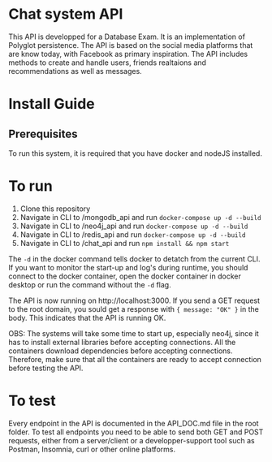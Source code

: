 # Chat system API
This API is developped for a Database Exam. It is an implementation of Polyglot persistence. 
The API is based on the social media platforms that are know today, with Facebook as primary inspiration. 
The API includes methods to create and handle users, friends realtaions and recommendations as well as messages. 

# Install Guide

## Prerequisites
To run this system, it is required that you have docker and nodeJS installed. 

# To run
1. Clone this repository
2. Navigate in CLI to /mongodb_api and run ```docker-compose up -d --build```
3. Navigate in CLI to /neo4j_api and run ```docker-compose up -d --build```
4. Navigate in CLI to /redis_api and run ```docker-compose up -d --build```
5. Navigate in CLI to /chat_api and run ```npm install && npm start```

The ```-d``` in the docker command tells docker to detatch from the current CLI. If you want to monitor the start-up and log's during runtime, you should connect to the docker container, open the docker container in docker desktop or run the command without the ```-d``` flag.

The API is now running on http://localhost:3000. If you send a GET request to the root domain, you sould get a response with ```{ message: "OK" }``` in the body. This indicates that the API is running OK. 

OBS: The systems will take some time to start up, especially neo4j, since it has to install external libraries before accepting connections. All the containers download dependencies before accepting connections. Therefore, make sure that all the containers are ready to accept connection before testing the API.

# To test
Every endpoint in the API is documented in the API_DOC.md file in the root folder. 
To test all endpoints you need to be able to send both GET and POST requests, either from a server/client or a developper-support tool such as Postman, Insomnia, curl or other online platforms.

